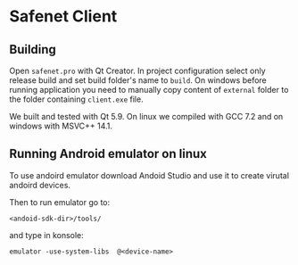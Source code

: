 # Safenet Client

## Building 

Open `safenet.pro` with Qt Creator. In project configuration select only release build and set build folder's name to `build`.
On windows before running application you need to manually copy content of `external` folder to the folder containing `client.exe` file.

We built and tested with Qt 5.9. On linux we compiled with GCC 7.2 and on windows with MSVC++ 14.1.


## Running Android emulator on linux

To use andoird emulator download Andoid Studio and use it to create virutal andoird devices.

Then to run emulator go to:
```
<andoid-sdk-dir>/tools/
```
and type in konsole:
```
emulator -use-system-libs  @<device-name> 
```

